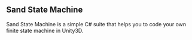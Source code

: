 ## Sand State Machine

Sand State Machine is a simple C# suite that helps you to code your own finite state machine in Unity3D. 
